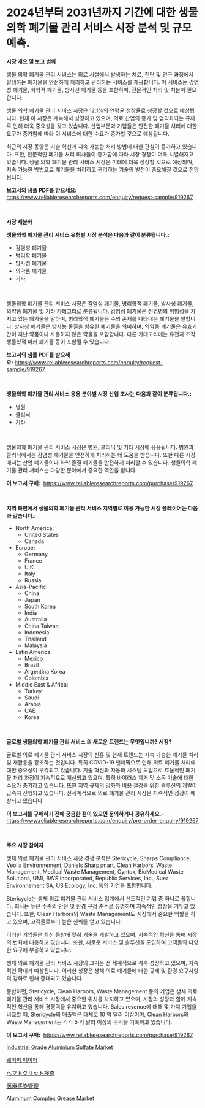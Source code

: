 <p><h1>2024년부터 2031년까지 기간에 대한 생물의학 폐기물 관리 서비스 시장 분석 및 규모 예측.</h1></p><p><strong>시장 개요 및 보고 범위</strong></p>
<p><p>생물 의학 폐기물 관리 서비스는 의료 시설에서 발생하는 치료, 진단 및 연구 과정에서 발생하는 폐기물을 안전하게 처리하고 관리하는 서비스를 제공합니다. 이 서비스는 감염성 폐기물, 화학적 폐기물, 방사선 폐기물 등을 포함하며, 전문적인 처리 및 처분이 필요합니다. </p><p>생물 의학 폐기물 관리 서비스 시장은 12.1%의 연평균 성장율로 성장할 것으로 예상됩니다. 현재 이 시장은 계속해서 성장하고 있으며, 의료 산업의 증가 및 엄격화되는 규제로 인해 더욱 중요성을 갖고 있습니다. 산업부문과 기업들은 안전한 폐기물 처리에 대한 요구가 증가함에 따라 이 서비스에 대한 수요가 증가할 것으로 예상됩니다.</p><p>최근의 시장 동향은 기술 혁신과 지속 가능한 처리 방법에 대한 관심이 증가하고 있습니다. 또한, 전문적인 폐기물 처리 회사들이 증가함에 따라 시장 경쟁이 더욱 치열해지고 있습니다. 생물 의학 폐기물 관리 서비스 시장은 미래에 더욱 성장할 것으로 예상되며, 지속 가능한 방법으로 폐기물을 처리하고 관리하는 기술의 발전이 중요해질 것으로 전망됩니다.</p></p>
<p><strong>보고서의 샘플 PDF를 받으세요:</strong> <a href="https://www.reliableresearchreports.com/enquiry/request-sample/919267">https://www.reliableresearchreports.com/enquiry/request-sample/919267</a></p>
<p>&nbsp;</p>
<p><strong>시장 세분화</strong></p>
<p><strong>생물의학 폐기물 관리 서비스 유형별 시장 분석은 다음과 같이 분류됩니다.:</strong></p>
<p><ul><li>감염성 폐기물</li><li>병리학 폐기물</li><li>방사성 폐기물</li><li>의약품 폐기물</li><li>기타</li></ul></p>
<p>&nbsp;</p>
<p><p>생물의학 폐기물 관리 서비스 시장은 감염성 폐기물, 병리학적 폐기물, 방사성 폐기물, 의약품 폐기물 및 기타 카테고리로 분류됩니다. 감염성 폐기물은 전염병의 위험성을 가지고 있는 폐기물을 말하며, 병리학적 폐기물은 수의 존재를 나타내는 폐기물을 말합니다. 방사성 폐기물은 방사능 물질을 함유한 폐기물을 의미하며, 의약품 폐기물은 유효기간이 지난 약품이나 사용하지 않은 약물을 포함합니다. 다른 카테고리에는 유전자 조작생물학적 마커 폐기물 등이 포함될 수 있습니다.</p></p>
<p><strong>보고서의 샘플 PDF를 받으세요:</strong>&nbsp;<a href="https://www.reliableresearchreports.com/enquiry/request-sample/919267">https://www.reliableresearchreports.com/enquiry/request-sample/919267</a></p>
<p>&nbsp;</p>
<p><strong> 생물의학 폐기물 관리 서비스 응용 분야별 시장 산업 조사는 다음과 같이 분류됩니다.:</strong></p>
<p><ul><li>병원</li><li>클리닉</li><li>기타</li></ul></p>
<p>&nbsp;</p>
<p><p>생물의학 폐기물 관리 서비스 시장은 병원, 클리닉 및 기타 시장에 응용됩니다. 병원과 클리닉에서는 감염성 폐기물을 안전하게 처리하는 데 도움을 받습니다. 또한 다른 시장에서는 산업 폐기물이나 화학 물질 폐기물을 안전하게 처리할 수 있습니다. 생물의학 폐기물 관리 서비스는 다양한 분야에서 중요한 역할을 합니다.</p></p>
<p><strong>이 보고서 구매:</strong>&nbsp; <a href="https://www.reliableresearchreports.com/purchase/919267">https://www.reliableresearchreports.com/purchase/919267</a></p>
<p>&nbsp;</p>
<p><strong>지역 측면에서 생물의학 폐기물 관리 서비스 지역별로 이용 가능한 시장 플레이어는 다음과 같습니다.:</strong></p>
<p><ul>
    <li>
        North America:
        <ul>
            <li>United States</li>
            <li>Canada</li>
        </ul>
    </li>
    <li>
        Europe:
        <ul>
            <li>Germany</li>
            <li>France</li>
            <li>U.K.</li>
            <li>Italy</li>
            <li>Russia</li>
        </ul>
    </li>
    <li>
        Asia-Pacific:
        <ul>
            <li>China</li>
            <li>Japan</li>
            <li>South Korea</li>
            <li>India</li>
            <li>Australia</li>
            <li>China Taiwan</li>
            <li>Indonesia</li>
            <li>Thailand</li>
            <li>Malaysia</li>
        </ul>
    </li>
    <li>
        Latin America:
        <ul>
            <li>Mexico</li>
            <li>Brazil</li>
            <li>Argentina Korea</li>
            <li>Colombia</li>
        </ul>
    </li>
    <li>
        Middle East & Africa:
        <ul>
            <li>Turkey</li>
            <li>Saudi</li>
            <li>Arabia</li>
            <li>UAE</li>
            <li>Korea</li>
        </ul>
    </li>
    </ul></p>
<p>&nbsp;</p>
<p><strong>글로벌 생물의학 폐기물 관리 서비스 의 새로운 트렌드는 무엇입니까? 시장?</strong></p>
<p><p>글로벌 의료 폐기물 관리 서비스 시장의 신흥 및 현재 트렌드는 지속 가능한 폐기물 처리 및 재활용을 강조하는 것입니다. 특히 COVID-19 팬데믹으로 인해 의료 폐기물 처리에 대한 중요성이 부각되고 있습니다. 기술 혁신과 자동화 시스템 도입으로 효율적인 폐기물 처리 과정이 지속적으로 개선되고 있으며, 특히 바이러스 제거 및 소독 기술에 대한 수요가 증가하고 있습니다. 또한 지역 규제의 강화와 비용 절감을 위한 솔루션의 개발이 급속히 진행되고 있습니다. 전세계적으로 의료 폐기물 관리 시장은 지속적인 성장이 예상되고 있습니다.</p></p>
<p><strong>이 보고서를 구매하기 전에 궁금한 점이 있으면 문의하거나 공유하세요.</strong>- <a href="https://www.reliableresearchreports.com/enquiry/pre-order-enquiry/919267">https://www.reliableresearchreports.com/enquiry/pre-order-enquiry/919267</a></p>
<p>&nbsp;</p>
<p><strong>주요 시장 참여자</strong></p>
<p><p>생체 의료 폐기물 관리 서비스 시장 경쟁 분석은 Stericycle, Sharps Compliance, Veolia Environnement, Daniels Sharpsmart, Clean Harbors, Waste Management, Medical Waste Management, Cyntox, BioMedical Waste Solutions, UMI, BWS Incorporated, Republic Services, Inc., Suez Environnement SA, US Ecology, Inc. 등의 기업을 포함합니다.</p><p>Stericycle는 생체 의료 폐기물 관리 서비스 업계에서 선도적인 기업 중 하나로 꼽힙니다. 회사는 높은 수준의 안전 및 환경 규정 준수로 유명하며 지속적인 성장을 거두고 있습니다. 또한, Clean Harbors와 Waste Management도 시장에서 중요한 역할을 하고 있으며, 고객들로부터 높은 신뢰를 얻고 있습니다.</p><p>이러한 기업들은 최신 동향에 맞춰 기술을 개발하고 있으며, 지속적인 혁신을 통해 시장의 변화에 대응하고 있습니다. 또한, 새로운 서비스 및 솔루션을 도입하여 고객들의 다양한 요구에 부응하고 있습니다.</p><p>생체 의료 폐기물 관리 서비스 시장의 크기는 전 세계적으로 계속 성장하고 있으며, 지속적인 확대가 예상됩니다. 이러한 성장은 생체 의료 폐기물에 대한 규제 및 환경 요구사항의 강화로 인해 증대되고 있습니다.</p><p>종합하면, Stericycle, Clean Harbors, Waste Management 등의 기업은 생체 의료 폐기물 관리 서비스 시장에서 중요한 위치를 차지하고 있으며, 시장의 성장과 함께 지속적인 혁신을 통해 경쟁력을 유지하고 있습니다. Sales revenue에 대해 몇 가지 기업을 비교할 때, Stericycle의 매출액은 대체로 10 억 달러 이상이며, Clean Harbors와 Waste Management는 각각 5 억 달러 이상의 수익을 기록하고 있습니다.</p></p>
<p><strong>이 보고서 구매:</strong>&nbsp;&nbsp;<a href="https://www.reliableresearchreports.com/purchase/919267">https://www.reliableresearchreports.com/purchase/919267</a></p>
<p><p><a href="https://github.com/dringals/Market-Research-Report-List-3/blob/main/industrial-grade-aluminium-sulfate-market.md">Industrial Grade Aluminium Sulfate Market</a></p><p><a href="https://github.com/sougarounis/Market-Research-Report-List-2/blob/main/9205862182816.md">웨이퍼 페이퍼</a></p><p><a href="https://github.com/mohamedbakry57/Market-Research-Report-List-2/blob/main/2679025182819.md">ヘマトクリット検査</a></p><p><a href="https://github.com/lababdou/Market-Research-Report-List-2/blob/main/5985046182820.md">医療感染管理</a></p><p><a href="https://github.com/lbird53714/Market-Research-Report-List-3/blob/main/aluminum-complex-grease-market.md">Aluminum Complex Grease Market</a></p></p>
